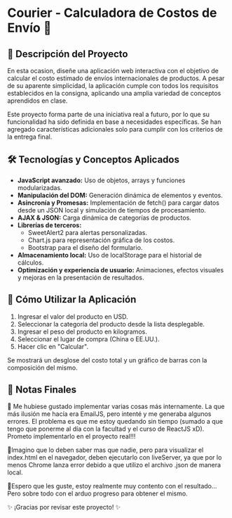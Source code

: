 # Courier - Calculadora de Costos de Envío 🚀

## 📌 Descripción del Proyecto

En esta ocasion, diseñe una aplicación web interactiva con el objetivo de calcular el costo estimado de envíos internacionales de productos. A pesar de su aparente simplicidad, la aplicación cumple con todos los requisitos establecidos en la consigna, aplicando una amplia variedad de conceptos aprendidos en clase.

Este proyecto forma parte de una iniciativa real a futuro, por lo que su funcionalidad ha sido definida en base a necesidades específicas. Se han agregado características adicionales solo para cumplir con los criterios de la entrega final.

## 🛠️ Tecnologías y Conceptos Aplicados

- **JavaScript avanzado:** Uso de objetos, arrays y funciones modularizadas.
- **Manipulación del DOM:** Generación dinámica de elementos y eventos.
- **Asincronía y Promesas:** Implementación de fetch() para cargar datos desde un JSON local y simulación de tiempos de procesamiento.
- **AJAX & JSON:** Carga dinámica de categorías de productos.
- **Librerías de terceros:**
  - SweetAlert2 para alertas personalizadas.
  - Chart.js para representación gráfica de los costos.
  - Bootstrap para el diseño del formulario.
- **Almacenamiento local:** Uso de localStorage para el historial de cálculos.
- **Optimización y experiencia de usuario:** Animaciones, efectos visuales y mejoras en la presentación de resultados.

## 🔄 Cómo Utilizar la Aplicación

1. Ingresar el valor del producto en USD.
2. Seleccionar la categoría del producto desde la lista desplegable.
3. Ingresar el peso del producto en kilogramos.
4. Seleccionar el lugar de compra (China o EE.UU.).
5. Hacer clic en "Calcular".

Se mostrará un desglose del costo total y un gráfico de barras con la composición del mismo.

## 📌 Notas Finales

🔹 Me hubiese gustado implementar varias cosas más internamente. La que más ilusión me hacía era EmailJS, pero intenté y me generaba algunos errores. El problema es que me estoy quedando sin tiempo (sumado a que tengo que ponerme al día con la facultad y el curso de ReactJS xD). Prometo implementarlo en el proyecto real!!!

🔹Imagino que lo deben saber mas que nadie, pero para visualizar el index.html en el navegador, deben ejecutarlo con liveServer, ya que por lo menos Chrome lanza error debido a que utilizo el archivo .json de manera local.


🔹Espero que les guste, estoy realmente muy contento con el resultado... Pero sobre todo con el arduo progreso para obtener el mismo.

✨ ¡Gracias por revisar este proyecto! ✨
